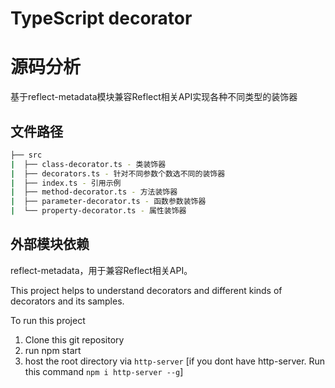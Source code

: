 # TypeScript decorator #


# 源码分析

基于reflect-metadata模块兼容Reflect相关API实现各种不同类型的装饰器

## 文件路径

``` bash
├── src
|  ├── class-decorator.ts - 类装饰器
|  ├── decorators.ts - 针对不同参数个数选不同的装饰器
|  ├── index.ts - 引用示例
|  ├── method-decorator.ts - 方法装饰器
|  ├── parameter-decorator.ts - 函数参数装饰器
|  └── property-decorator.ts - 属性装饰器
```

## 外部模块依赖

reflect-metadata，用于兼容Reflect相关API。



 This project helps to understand decorators and different kinds of decorators and its samples.

 To run this project
 1. Clone this git repository
 2. run npm start
 3. host the root directory via ```http-server``` [if you dont have http-server. Run this command ```npm i http-server --g```]